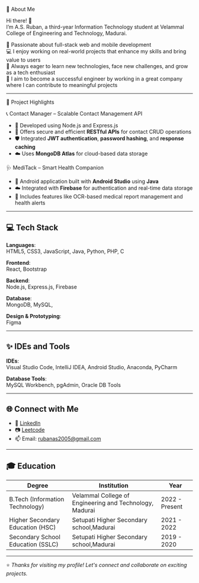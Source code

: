 💫 About Me

Hi there! 👋  
I’m A.S. Ruban, a third-year Information Technology student at Velammal College of Engineering and Technology, Madurai.

🚀 Passionate about full-stack web and mobile development  
💻 I enjoy working on real-world projects that enhance my skills and bring value to users  
🌱 Always eager to learn new technologies, face new challenges, and grow as a tech enthusiast  
🤝 I aim to become a successful engineer by working in a great company where I can contribute to meaningful projects

---
🌟 Project Highlights

 📞 Contact Manager – Scalable Contact Management API  
  - 🔧 Developed using Node.js and Express.js
- 📡 Offers secure and efficient **RESTful APIs** for contact CRUD operations  
- 🛡️ Integrated **JWT authentication**, **password hashing**, and **response caching**  
- ☁️ Uses **MongoDB Atlas** for cloud-based data storage  

 🩺 MediTack – Smart Health Companion  
- 📱 Android application built with **Android Studio** using **Java**  
- ☁️ Integrated with **Firebase** for authentication and real-time data storage  
- 🧠 Includes features like OCR-based medical report management and health alerts  

---

## 💻 Tech Stack

**Languages**:  
HTML5, CSS3, JavaScript, Java, Python, PHP, C

**Frontend**:  
React, Bootstrap

**Backend**:  
Node.js, Express.js, Firebase

**Database**:  
MongoDB, MySQL,

**Design & Prototyping**:  
Figma

---

## ✨ IDEs and Tools

**IDEs**:  
Visual Studio Code, IntelliJ IDEA, Android Studio, Anaconda, PyCharm

**Database Tools**:  
MySQL Workbench, pgAdmin, Oracle DB Tools

---

## 🌐 Connect with Me

- 💼 [LinkedIn](https://www.linkedin.com/in/ruban-a-s-0ba9862b8/)
- 📷 [Leetcode](https://leetcode.com/u/RUBANAS/)
- 📫 Email: rubanas2005@gmail.com 

---

## 🎓 Education

| Degree                            | Institution                                              | Year          |
|-----------------------------------|----------------------------------------------------------|---------------|
| B.Tech (Information Technology)   | Velammal College of Engineering and Technology, Madurai  |2022 - Present |
| Higher Secondary Education (HSC) | Setupati Higher Secondary school,Madurai                  | 2021 - 2022   |
| Secondary School Education (SSLC)| Setupati Higher Secondary school,Madurai                  | 2019 - 2020   |

---

⭐ *Thanks for visiting my profile! Let's connect and collaborate on exciting projects.*
